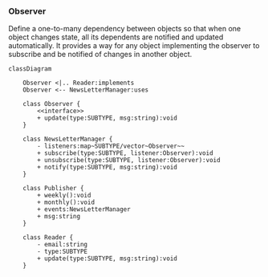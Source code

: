 ### Observer

Define a one-to-many dependency between objects so that when one object changes state, all its dependents are notified and updated automatically. It provides a way for any object implementing the observer to subscribe and be notified of changes in another object.

```mermaid
classDiagram
	
	Observer <|.. Reader:implements
	Observer <-- NewsLetterManager:uses
	
	class Observer {
		<<interface>>
		+ update(type:SUBTYPE, msg:string):void
	}
	
	class NewsLetterManager {
		- listeners:map~SUBTYPE/vector~Observer~~
		+ subscribe(type:SUBTYPE, listener:Observer):void
		+ unsubscribe(type:SUBTYPE, listener:Observer):void
		+ notify(type:SUBTYPE, msg:string):void
	}
	
	class Publisher {
		+ weekly():void
		+ monthly():void
		+ events:NewsLetterManager
		+ msg:string
	}
	
	class Reader {
		- email:string
		- type:SUBTYPE
		+ update(type:SUBTYPE, msg:string):void
	}
```

